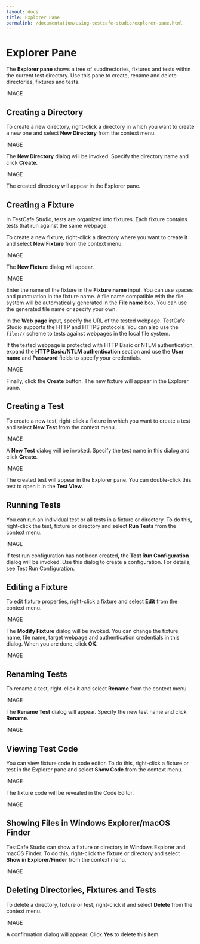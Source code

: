 ```yaml
---
layout: docs
title: Explorer Pane
permalink: /documentation/using-testcafe-studio/explorer-pane.html
---
```

# Explorer Pane

The **Explorer pane** shows a tree of subdirectories, fixtures and tests within the current test directory. Use this pane to create, rename and delete directories, fixtures and tests.

IMAGE

## Creating a Directory

To create a new directory, right-click a directory in which you want to create a new one and select **New Directory** from the context menu.

IMAGE

The **New Directory** dialog will be invoked. Specify the directory name and click **Create**.

IMAGE

The created directory will appear in the Explorer pane.

## Creating a Fixture

In TestCafe Studio, tests are organized into fixtures. Each fixture contains tests that run against the same webpage.

To create a new fixture, right-click a directory where you want to create it and select **New Fixture** from the context menu.

IMAGE

The **New Fixture** dialog will appear.

IMAGE

Enter the name of the fixture in the **Fixture name** input. You can use spaces and punctuation in the fixture name. A file name compatible with the file system will be automatically generated in the **File name** box. You can use the generated file name or specify your own.

In the **Web page** input, specify the URL of the tested webpage. TestCafe Studio supports the HTTP and HTTPS protocols. You can also use the `file://` scheme to tests against webpages in the local file system.

If the tested webpage is protected with HTTP Basic or NTLM authentication, expand the **HTTP Basic/NTLM authentication** section and use the **User name** and **Password** fields to specify your credentials.

IMAGE

Finally, click the **Create** button. The new fixture will appear in the Explorer pane.

## Creating a Test

To create a new test, right-click a fixture in which you want to create a test and select **New Test** from the context menu.

IMAGE

A **New Test** dialog will be invoked. Specify the test name in this dialog and click **Create**.

IMAGE

The created test will appear in the Explorer pane. You can double-click this test to open it in the **Test View**.

## Running Tests

You can run an individual test or all tests in a fixture or directory. To do this, right-click the test, fixture or directory and select **Run Tests** from the context menu.

IMAGE

If test run configuration has not been created, the **Test Run Configuration** dialog will be invoked. Use this dialog to create a configuration. For details, see Test Run Configuration.

## Editing a Fixture

To edit fixture properties, right-click a fixture and select **Edit** from the context menu.

IMAGE

The **Modify Fixture** dialog will be invoked. You can change the fixture name, file name, target webpage and authentication credentials in this dialog. When you are done, click **OK**.

IMAGE

## Renaming Tests

To rename a test, right-click it and select **Rename** from the context menu.

IMAGE

The **Rename Test** dialog will appear. Specify the new test name and click **Rename**.

IMAGE

## Viewing Test Code

You can view fixture code in code editor. To do this, right-click a fixture or test in the Explorer pane and select **Show Code** from the context menu.

IMAGE

The fixture code will be revealed in the Code Editor.

IMAGE

## Showing Files in Windows Explorer/macOS Finder

TestCafe Studio can show a fixture or directory in Windows Explorer and macOS Finder. To do this, right-click the fixture or directory and select **Show in Explorer/Finder** from the context menu.

IMAGE

## Deleting Directories, Fixtures and Tests

To delete a directory, fixture or test, right-click it and select **Delete** from the context menu.

IMAGE

A confirmation dialog will appear. Click **Yes** to delete this item.
